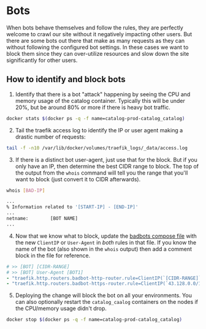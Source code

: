 # Bots

When bots behave themselves and follow the rules, they are perfectly welcome to crawl our site
without it negatively impacting other users. But there are some bots out there that
make as many requests as they can without following the configured bot settings. In these
cases we want to block them since they can over-utilize resources and slow down the site
significantly for other users.

## How to identify and block bots
1. Identify that there is a bot "attack" happening by seeing the CPU and memory usage of the
   catalog container. Typically this will be under 20%, but be around 80% or more if there is heavy
   bot traffic.

```bash
docker stats $(docker ps -q -f name=catalog-prod-catalog_catalog)
```

2. Tail the traefik access log to identify the IP or user agent making a drastic number of requests:

```bash
tail -f -n10 /var/lib/docker/volumes/traefik_logs/_data/access.log
```

3. If there is a distinct bot user-agent, just use that for the block. But if you only have an IP,
   then determine the best CIDR range to block. The top of the output from the `whois` command
   will tell you the range that you'll want to block (just convert it to CIDR afterwards).

```bash
whois [BAD-IP]

...
% Information related to '[START-IP] - [END-IP]'
...
netname:        [BOT NAME]
...
```

4. Now that we know what to block, update the
   [badbots compose file](https://gitlab.msu.edu/msu-libraries/devops/catalog-infrastructure/-/blob/main/configure-playbook/roles/core-stacks/files/docker-compose.badbots.yml)
   with the new `ClientIP` or `User-Agent` in *both* rules in that file. If you know the name
   of the bot (also shown in the `whois` output) then add a comment block in the file for reference.

```yaml
# >> [BOT] [CIDR-RANGE]
# >> [BOT] User-Agent [BOT1]
- "traefik.http.routers.badbot-http-router.rule=ClientIP(`[CIDR-RANGE]`) || ClientIP(`[ANOTHER-CIDR]`) || HeadersRegexp(`User-Agent`, `(?i)([BOT1]|[BOT2])`)"
- "traefik.http.routers.badbot-https-router.rule=ClientIP(`43.128.0.0/10`) || ClientIP(`[ANOTHER-CIDR]`) || HeadersRegexp(`User-Agent`, `(?i)([BOT1]|[BOT2])`)"
```

5. Deploying the change will block the bot on all your environments. You can also optionally
   restart the `catalog_caalog` containers on the nodes if the CPU/memory usage didn't
   drop.

```bash
docker stop $(docker ps -q -f name=catalog-prod-catalog_catalog)
```
